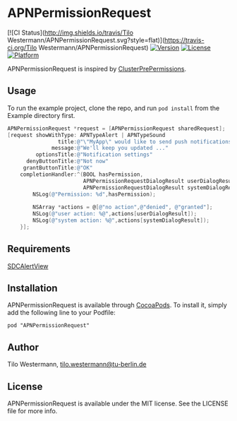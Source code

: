 # APNPermissionRequest

[![CI Status](http://img.shields.io/travis/Tilo Westermann/APNPermissionRequest.svg?style=flat)](https://travis-ci.org/Tilo Westermann/APNPermissionRequest)
[![Version](https://img.shields.io/cocoapods/v/APNPermissionRequest.svg?style=flat)](http://cocoadocs.org/docsets/APNPermissionRequest)
[![License](https://img.shields.io/cocoapods/l/APNPermissionRequest.svg?style=flat)](http://cocoadocs.org/docsets/APNPermissionRequest)
[![Platform](https://img.shields.io/cocoapods/p/APNPermissionRequest.svg?style=flat)](http://cocoadocs.org/docsets/APNPermissionRequest)

APNPermissionRequest is inspired by [ClusterPrePermissions](https://github.com/clusterinc/ClusterPrePermissions).

## Usage

To run the example project, clone the repo, and run `pod install` from the Example directory first.

```objective-c
APNPermissionRequest *request = [APNPermissionRequest sharedRequest];
[request showWithType: APNTypeAlert | APNTypeSound
                title:@"\"MyApp\" would like to send push notifications."
              message:@"We'll keep you updated ..."
         optionsTitle:@"Notification settings"
      denyButtonTitle:@"Not now"
     grantButtonTitle:@"OK"
    completionHandler:^(BOOL hasPermission,
                        APNPermissionRequestDialogResult userDialogResult,
                        APNPermissionRequestDialogResult systemDialogResult) {
        NSLog(@"Permission: %d",hasPermission);
        
        NSArray *actions = @[@"no action",@"denied", @"granted"];
        NSLog(@"user action: %@",actions[userDialogResult]);
        NSLog(@"system action: %@",actions[systemDialogResult]);
    }];
```

## Requirements

[SDCAlertView](https://github.com/sberrevoets/SDCAlertView)

## Installation

APNPermissionRequest is available through [CocoaPods](http://cocoapods.org). To install
it, simply add the following line to your Podfile:

    pod "APNPermissionRequest"

## Author

Tilo Westermann, tilo.westermann@tu-berlin.de

## License

APNPermissionRequest is available under the MIT license. See the LICENSE file for more info.

